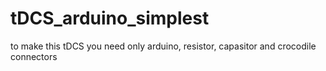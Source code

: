 # tDCS_arduino_simplest
to make this tDCS you need only arduino, resistor, capasitor and crocodile connectors
